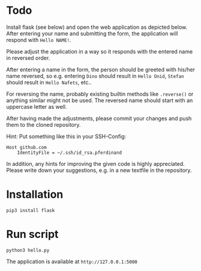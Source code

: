 # Todo

Install flask (see below) and open the web application as depicted below. After entering your name and
submitting the form, the application will respond with `Hello NAME!`.

Please adjust the application in a way so it responds with the entered name in
reversed order. 

After entering a name in the form, the person should be greeted with his/her name
reversed, so e.g. entering `Dino` should result in `Hello Onid`, `Stefan` should
result in `Hello Nafets`, etc..

For reversing the name, probably existing builtin methods like `.reverse()` or anything 
similar might not be used. The reversed name should start with an uppercase letter as well.

After having made the adjustments, please commit your changes and push them to the cloned repository.

Hint: Put something like this in your SSH-Config:
```
Host github.com
    IdentityFile = ~/.ssh/id_rsa.pferdinand
```
In addition, any hints for improving the given code is highly appreciated.
Please write down your suggestions, e.g. in a new textfile in the repository. 

# Installation
`pip3 install flask`

# Run script
`python3 hello.py`

The application is available at `http://127.0.0.1:5000`
